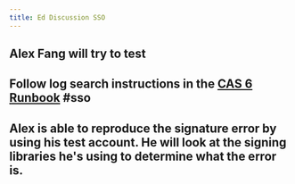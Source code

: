 ```yaml
---
title: Ed Discussion SSO
---
```


## Alex Fang will try to test

## Follow log search instructions in the [CAS 6 Runbook](http://iamweb1.iam.gatech.edu/docs/internal/runbooks/cas6) #sso
## Alex is able to reproduce the signature error by using his test account.  He will look at the signing libraries he's using to determine what the error is.
